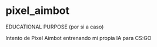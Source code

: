 # pixel_aimbot

EDUCATIONAL PURPOSE (por si a caso)

Intento de Pixel Aimbot entrenando mi propia IA para CS:GO
